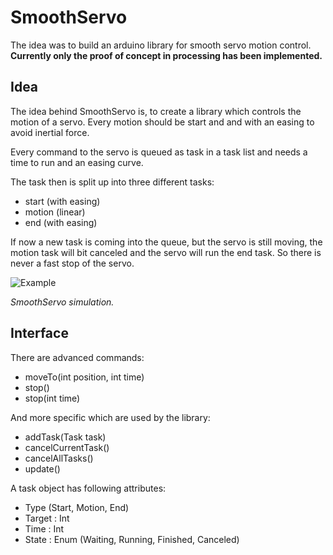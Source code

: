 # SmoothServo
The idea was to build an arduino library for smooth servo motion control. **Currently only the proof of concept in processing has been implemented.**

## Idea
The idea behind SmoothServo is, to create a library which controls the motion of a servo. Every motion should be start and and with an easing to avoid inertial force.

Every command to the servo is queued as task in a task list and needs a time to run and an easing curve.

The task then is split up into three different tasks:

* start (with easing)
* motion (linear)
* end (with easing)

If now a new task is coming into the queue, but the servo is still moving, the motion task will bit canceled and the servo will run the end task. So there is never a fast stop of the servo.

![Example](readme/motion-example.gif)

*SmoothServo simulation.*

## Interface

There are advanced commands:

* moveTo(int position, int time)
* stop()
* stop(int time)

And more specific which are used by the library:

* addTask(Task task)
* cancelCurrentTask()
* cancelAllTasks()
* update()

A task object has following attributes:

* Type (Start, Motion, End)
* Target : Int
* Time : Int
* State : Enum (Waiting, Running, Finished, Canceled)
